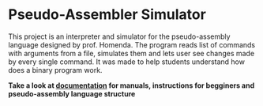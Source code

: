 # Pseudo-Assembler Simulator

This project is an interpreter and simulator for the pseudo-assembly language 
designed by prof. Homenda. 
The program reads list of commands with arguments
from a file, simulates them and lets user see changes made by every single
command. It was made to help students understand how does a binary program work.

**Take a look at [documentation](documentation.pdf) for manuals, instructions for begginers and
pseudo-assembly language structure**

